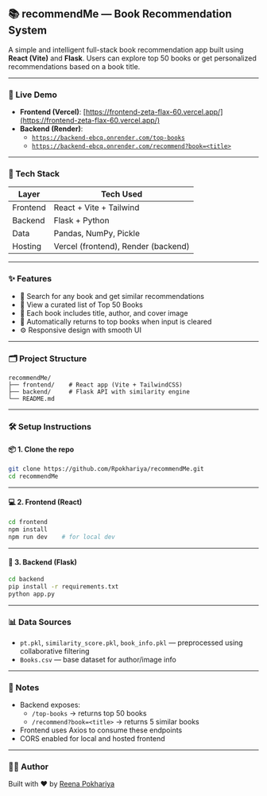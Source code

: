 ## 📚 recommendMe — Book Recommendation System

A simple and intelligent full-stack book recommendation app built using **React (Vite)** and **Flask**. Users can explore top 50 books or get personalized recommendations based on a book title.

---

### 🚀 Live Demo

- **Frontend (Vercel)**: [https://frontend-zeta-flax-60.vercel.app/](https://frontend-zeta-flax-60.vercel.app/)
- **Backend (Render)**:
  - [`https://backend-ebcq.onrender.com/top-books`](https://backend-ebcq.onrender.com/top-books)
  - [`https://backend-ebcq.onrender.com/recommend?book=<title>`](https://backend-ebcq.onrender.com/recommend?book=harry%20potter)

---

### 🧰 Tech Stack

| Layer    | Tech Used                           |
| -------- | ----------------------------------- |
| Frontend | React + Vite + Tailwind             |
| Backend  | Flask + Python                      |
| Data     | Pandas, NumPy, Pickle               |
| Hosting  | Vercel (frontend), Render (backend) |

---

### ✨ Features

- 🔎 Search for any book and get similar recommendations
- 📘 View a curated list of Top 50 Books
- 📸 Each book includes title, author, and cover image
- 🔁 Automatically returns to top books when input is cleared
- ⚙️ Responsive design with smooth UI

---

### 🗂 Project Structure

```
recommendMe/
├── frontend/    # React app (Vite + TailwindCSS)
├── backend/     # Flask API with similarity engine
└── README.md
```

---

### 🛠️ Setup Instructions

#### 📦 1. Clone the repo

```bash
git clone https://github.com/Rpokhariya/recommendMe.git
cd recommendMe
```

---

#### 💻 2. Frontend (React)

```bash
cd frontend
npm install
npm run dev    # for local dev
```

---

#### 🐍 3. Backend (Flask)

```bash
cd backend
pip install -r requirements.txt
python app.py
```

---

### 📊 Data Sources

- `pt.pkl`, `similarity_score.pkl`, `book_info.pkl` — preprocessed using collaborative filtering
- `Books.csv` — base dataset for author/image info

---

### 📌 Notes

- Backend exposes:
  - `/top-books` → returns top 50 books
  - `/recommend?book=<title>` → returns 5 similar books
- Frontend uses Axios to consume these endpoints
- CORS enabled for local and hosted frontend

---

### 🧑‍💻 Author

Built with ❤️ by [Reena Pokhariya](https://github.com/Rpokhariya)

